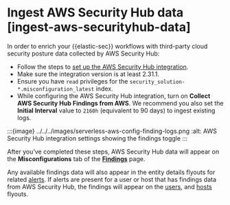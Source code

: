 # Ingest AWS Security Hub data [ingest-aws-securityhub-data]

In order to enrich your {{elastic-sec}} workflows with third-party cloud security posture data collected by AWS Security Hub:

* Follow the steps to [set up the AWS Security Hub integration](integration-docs://docs/reference/ingestion-tools/integrations/aws/securityhub.md).
* Make sure the integration version is at least 2.31.1.
* Ensure you have `read` privileges for the `security_solution-*.misconfiguration_latest` index.
* While configuring the AWS Security Hub integration, turn on **Collect AWS Security Hub Findings from AWS**. We recommend you also set the **Initial Interval** value to `2160h` (equivalent to 90 days) to ingest existing logs.

:::{image} ../../../images/serverless-aws-config-finding-logs.png
:alt: AWS Security Hub integration settings showing the findings toggle
:::

After you’ve completed these steps, AWS Security Hub data will appear on the **Misconfigurations** tab of the [**Findings**](../../../solutions/security/cloud/findings-page.md) page.

Any available findings data will also appear in the entity details flyouts for related [alerts](../../../solutions/security/detect-and-alert/view-detection-alert-details.md#insights-section). If alerts are present for a user or host that has findings data from AWS Security Hub, the findings will appear on the [users](/solutions/security/explore/users-page.md#user-details-flyout), and [hosts](/solutions/security/explore/hosts-page.md#host-details-flyout) flyouts.
